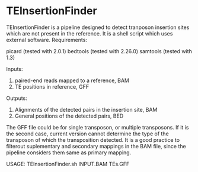 # TEInsertionFinder

TEInsertionFinder is a pipeline designed to detect tranposon insertion sites which are not present in the reference.
It is a shell script which uses external software. Requirements:

picard (tested with 2.0.1)
bedtools (tested with 2.26.0)
samtools (tested with 1.3)

Inputs:
1. paired-end reads mapped to a reference, BAM
2. TE positions in reference, GFF

Outputs:
1. Alignments of the detected pairs in the insertion site, BAM
2. General  positions of the detected pairs, BED

The GFF file could be for single transposon, or multiple transposons. 
If it is the second case, current version cannot determine the type of the transposon of which the transposition detected.
It is a good practice to filterout suplementary and secondary mappings in the BAM file, since the pipeline considers them same as primary mapping.

USAGE:
TEInsertionFinder.sh INPUT.BAM TEs.GFF

